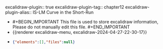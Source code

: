 excalidraw-plugin:: true
excalidraw-plugin-tag:: chapter12
excalidraw-plugin-alias:: IS-LM Curve in the Short-Run

- #+BEGIN_IMPORTANT
  This file is used to store excalidraw information, Please do not manually edit this file.
  #+END_IMPORTANT
- {{renderer excalidraw-menu, excalidraw-2024-04-27-22-30-17}}
- ```json
  {"elements":[],"files":null}
  ```
